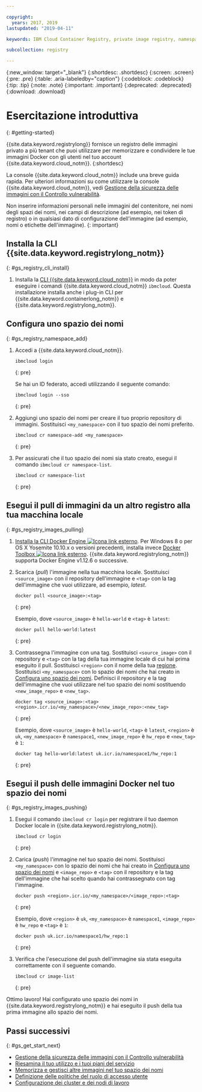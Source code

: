 ```yaml
---

copyright:
  years: 2017, 2019
lastupdated: "2019-04-11"

keywords: IBM Cloud Container Registry, private image registry, namespaces, image security, cli, namespaces, tutorial, Docker, images, registry

subcollection: registry

---
```


{:new_window: target="_blank"}
{:shortdesc: .shortdesc}
{:screen: .screen}
{:pre: .pre}
{:table: .aria-labeledby="caption"}
{:codeblock: .codeblock}
{:tip: .tip}
{:note: .note}
{:important: .important}
{:deprecated: .deprecated}
{:download: .download}

# Esercitazione introduttiva
{: #getting-started}

{{site.data.keyword.registrylong}} fornisce un registro delle immagini privato a più tenant che puoi utilizzare per memorizzare e condividere le tue immagini Docker con gli utenti nel tuo account {{site.data.keyword.cloud_notm}}.
{:shortdesc}

La console {{site.data.keyword.cloud_notm}} include una breve guida rapida. Per ulteriori informazioni su come utilizzare la console {{site.data.keyword.cloud_notm}}, vedi [Gestione della sicurezza delle immagini con il Controllo vulnerabilità](/docs/services/va?topic=va-va_index).

Non inserire informazioni personali nelle immagini del contenitore, nei nomi degli spazi dei nomi, nei campi di descrizione (ad esempio, nei token di registro) o in qualsiasi dato di configurazione dell'immagine (ad esempio, nomi o etichette dell'immagine).
{: important}

## Installa la CLI {{site.data.keyword.registrylong_notm}}
{: #gs_registry_cli_install}

1. Installa la [CLI {{site.data.keyword.cloud_notm}}](/docs/cli?topic=cloud-cli-ibmcloud-cli#ibmcloud-cli) in modo da poter eseguire i comandi {{site.data.keyword.cloud_notm}} `ibmcloud`. Questa installazione installa anche i plug-in CLI per {{site.data.keyword.containerlong_notm}} e {{site.data.keyword.registrylong_notm}}.

## Configura uno spazio dei nomi
{: #gs_registry_namespace_add}

1. Accedi a {{site.data.keyword.cloud_notm}}.

   ```
   ibmcloud login
   ```
   {: pre}

   Se hai un ID federato, accedi utilizzando il seguente comando:

   ```
   ibmcloud login --sso
   ```
   {: pre}

2. Aggiungi uno spazio dei nomi per creare il tuo proprio repository di immagini. Sostituisci `<my_namespace>` con il tuo spazio dei nomi preferito.

   ```
   ibmcloud cr namespace-add <my_namespace>
   ```
   {: pre}

3. Per assicurati che il tuo spazio dei nomi sia stato creato, esegui il comando `ibmcloud cr namespace-list`.

   ```
   ibmcloud cr namespace-list
   ```
   {: pre}

## Esegui il pull di immagini da un altro registro alla tua macchina locale
{: #gs_registry_images_pulling}

1. [Installa la CLI Docker Engine ![Icona link esterno](../../icons/launch-glyph.svg "Icona link esterno")](https://www.docker.com/products/docker-engine#/download). Per Windows 8 o per OS X Yosemite 10.10.x o versioni precedenti, installa invece [Docker Toolbox ![Icona link esterno](../../icons/launch-glyph.svg "Icona link esterno")](https://docs.docker.com/toolbox/). {{site.data.keyword.registrylong_notm}} supporta Docker Engine v1.12.6 o successive.

2. Scarica (_pull_) l'immagine nella tua macchina locale. Sostituisci `<source_image>` con il repository dell'immagine e `<tag>` con la tag dell'immagine che vuoi utilizzare, ad esempio, _latest_.

   ```
   docker pull <source_image>:<tag>
   ```
   {: pre}

   Esempio, dove `<source_image>` è `hello-world` e `<tag>` è `latest`:

   ```
   docker pull hello-world:latest
   ```
   {: pre}

3. Contrassegna l'immagine con una tag. Sostituisci `<source_image>` con il repository e `<tag>` con la tag della tua immagine locale di cui hai prima eseguito il pull. Sostituisci `<region>` con il nome della tua [regione](/docs/services/Registry?topic=registry-registry_overview#registry_regions). Sostituisci `<my_namespace>` con lo spazio dei nomi che hai creato in [Configura uno spazio dei nomi](#gs_registry_namespace_add). Definisci il repository e la tag dell'immagine che vuoi utilizzare nel tuo spazio dei nomi sostituendo `<new_image_repo>` e `<new_tag>`.

   ```
   docker tag <source_image>:<tag> <region>.icr.io/<my_namespace>/<new_image_repo>:<new_tag>
   ```
   {: pre}

   Esempio, dove `<source_image>` è `hello-world`, `<tag>` è `latest`, `<region>` è `uk`, `<my_namespace>` è `namespace1`, `<new_image_repo>` è `hw_repo` e `<new_tag>` è `1`:

   ```
   docker tag hello-world:latest uk.icr.io/namespace1/hw_repo:1
   ```
   {: pre}

## Esegui il push delle immagini Docker nel tuo spazio dei nomi
{: #gs_registry_images_pushing}

1. Esegui il comando `ibmcloud cr login` per registrare il tuo daemon Docker locale in {{site.data.keyword.registrylong_notm}}.

   ```
   ibmcloud cr login
   ```
   {: pre}

2. Carica (_push_) l'immagine nel tuo spazio dei nomi. Sostituisci `<my_namespace>` con lo spazio dei nomi che hai creato in [Configura uno spazio dei nomi](#gs_registry_namespace_add) e `<image_repo>` e `<tag>` con il repository e la tag dell'immagine che hai scelto quando hai contrassegnato con tag l'immagine.

   ```
   docker push <region>.icr.io/<my_namespace>/<image_repo>:<tag>
   ```
   {: pre}
   
   Esempio, dove `<region>` è `uk`, `<my_namespace>` è `namespace1`, `<image_repo>` è `hw_repo` e `<tag>` è `1`:

   ```
   docker push uk.icr.io/namespace1/hw_repo:1
   ```
   {: pre}

3. Verifica che l'esecuzione del push dell'immagine sia stata eseguita correttamente con il seguente comando.

   ```
   ibmcloud cr image-list
   ```
   {: pre}

Ottimo lavoro! Hai configurato uno spazio dei nomi in {{site.data.keyword.registrylong_notm}} e hai eseguito il push della tua prima immagine allo
spazio dei nomi.

## Passi successivi
{: #gs_get_start_next}

- [Gestione della sicurezza delle immagini con il Controllo vulnerabilità](/docs/services/va?topic=va-va_index)
- [Riesamina il tuo utilizzo e i tuoi piani del servizio](/docs/services/Registry?topic=registry-registry_overview#registry_plans)
- [Memorizza e gestisci altre immagini nel tuo spazio dei nomi](/docs/services/Registry?topic=registry-registry_images_)
- [Definizione delle politiche del ruolo di accesso utente](/docs/services/Registry?topic=registry-user#user)
- [Configurazione dei cluster e dei nodi di lavoro](/docs/containers?topic=containers-clusters#clusters)
